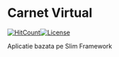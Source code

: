 # Carnet Virtual
[![HitCount](http://hits.dwyl.io/cristianmarian95/carnet-virtual.svg)](http://hits.dwyl.io/cristianmarian95/carnet-virtual)[![License](https://img.shields.io/badge/license-AGPL%20v3-blue.svg?style=flat-square)](https://github.com/cristianmarian95/carnet-virtual/blob/master/LICENSE)

Aplicatie bazata pe Slim Framework 
